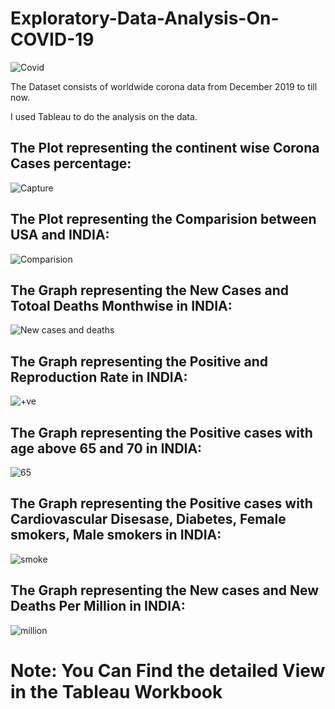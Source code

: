 # Exploratory-Data-Analysis-On-COVID-19

![Covid](https://user-images.githubusercontent.com/59309459/102716109-bc68a380-42ff-11eb-9ff3-2bd2fb408d45.PNG)

The Dataset consists of worldwide corona data from December 2019 to till now.

I used Tableau to do the analysis on the data.

## The Plot representing the continent wise Corona Cases percentage:

![Capture](https://user-images.githubusercontent.com/59309459/102719766-06f51a80-4316-11eb-8838-f3d3afb25a45.PNG)

## The Plot representing the Comparision between USA and INDIA:

![Comparision](https://user-images.githubusercontent.com/59309459/102719779-1ffdcb80-4316-11eb-9e41-e584eb8e78d4.PNG)

## The Graph representing the New Cases and Totoal Deaths Monthwise in INDIA:

![New cases and deaths](https://user-images.githubusercontent.com/59309459/102719783-21c78f00-4316-11eb-8933-df26d8b86efa.PNG)

## The Graph representing the Positive and Reproduction Rate in INDIA:

![+ve](https://user-images.githubusercontent.com/59309459/102719785-22602580-4316-11eb-8afa-d82b14ff3d96.PNG)

## The Graph representing the Positive cases with age above 65 and 70 in INDIA:

![65](https://user-images.githubusercontent.com/59309459/102719786-22f8bc00-4316-11eb-9be0-f971bc6c6eea.PNG)

## The Graph representing the Positive cases with Cardiovascular Disesase, Diabetes, Female smokers, Male smokers in INDIA:

![smoke](https://user-images.githubusercontent.com/59309459/102719784-21c78f00-4316-11eb-99d4-e04bc39a2ead.PNG)

## The Graph representing the New cases and New Deaths Per Million in INDIA:

![million](https://user-images.githubusercontent.com/59309459/102719782-212ef880-4316-11eb-8ec6-f458e48db291.PNG)

# Note: You Can Find the detailed View in the Tableau Workbook
